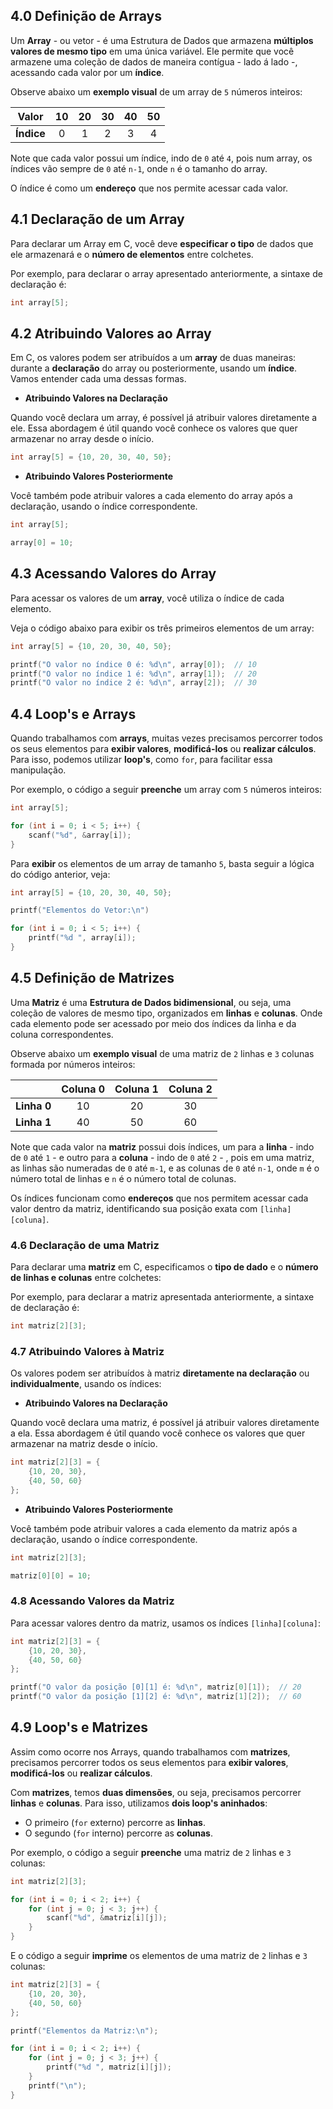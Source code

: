 ## 4.0 Definição de Arrays

Um **Array** - ou vetor - é uma Estrutura de Dados que armazena **múltiplos valores de mesmo tipo** em uma única variável. Ele permite que você armazene uma coleção de dados de maneira contígua - lado á lado -, acessando cada valor por um **índice**.

Observe abaixo um **exemplo visual** de um array de `5` números inteiros:


| **Valor**  | 10  | 20  | 30  | 40  | 50  |
| :--------: | :-: | :-: | :-: | :-: | :-: |
| **Índice** |  0  |  1  |  2  |  3  |  4  |

Note que cada valor possui um índice, indo de `0` até `4`, pois num array, os índices vão sempre de `0` até `n-1`, onde `n` é o tamanho do array. 

O índice é como um **endereço** que nos permite acessar cada valor.

## 4.1 Declaração de um Array

Para declarar um Array em C, você deve **especificar o tipo** de dados que ele armazenará e o **número de elementos** entre colchetes.

Por exemplo, para declarar o array apresentado anteriormente, a sintaxe de declaração é:
```C
int array[5];
```
## 4.2 Atribuindo Valores ao Array
Em C, os valores podem ser atribuídos a um **array** de duas maneiras: durante a **declaração** do array ou posteriormente, usando um **índice**. Vamos entender cada uma dessas formas.

* **Atribuindo Valores na Declaração**

Quando você declara um array, é possível já atribuir valores diretamente a ele. Essa abordagem é útil quando você conhece os valores que quer armazenar no array desde o início.
```c
int array[5] = {10, 20, 30, 40, 50};
```
* **Atribuindo Valores Posteriormente**

Você também pode atribuir valores a cada elemento do array após a declaração, usando o índice correspondente.
```c
int array[5];

array[0] = 10;
```
## 4.3 Acessando Valores do Array
Para acessar os valores de um **array**, você utiliza o índice de cada elemento.

Veja o código abaixo para exibir os três primeiros elementos de um array:
```c
int array[5] = {10, 20, 30, 40, 50};

printf("O valor no índice 0 é: %d\n", array[0]);  // 10
printf("O valor no índice 1 é: %d\n", array[1]);  // 20
printf("O valor no índice 2 é: %d\n", array[2]);  // 30

```
## 4.4 Loop's e Arrays

Quando trabalhamos com **arrays**, muitas vezes precisamos percorrer todos os seus elementos para **exibir valores**, **modificá-los** ou **realizar cálculos**. Para isso, podemos utilizar **loop's**, como `for`, para facilitar essa manipulação.

Por exemplo, o código a seguir **preenche** um array com `5` números inteiros:
```c
int array[5];

for (int i = 0; i < 5; i++) {
	scanf("%d", &array[i]);
}
```
Para **exibir** os elementos de um array de tamanho `5`, basta seguir a lógica do código anterior, veja:
```c
int array[5] = {10, 20, 30, 40, 50};

printf("Elementos do Vetor:\n")

for (int i = 0; i < 5; i++) {
	printf("%d ", array[i]);
}
```
## 4.5 Definição de Matrizes

Uma **Matriz** é uma **Estrutura de Dados bidimensional**, ou seja, uma coleção de valores de mesmo tipo, organizados em **linhas** e **colunas**. Onde cada elemento pode ser acessado por meio dos índices da linha e da coluna correspondentes.

Observe abaixo um **exemplo visual** de uma matriz de `2` linhas e `3` colunas formada por números inteiros:


|             | **Coluna 0** | **Coluna 1** | **Coluna 2** |
| :---------: | :----------: | :----------: | :----------: |
| **Linha 0** |      10      |      20      |      30      |
| **Linha 1** |      40      |      50      |      60      |

Note que cada valor na **matriz** possui dois índices, um para a **linha** - indo de `0` até `1` - e outro para a **coluna** - indo de `0` até `2` - , pois em uma matriz, as linhas são numeradas de `0` até `m-1`, e as colunas de `0` até `n-1`, onde `m` é o número total de linhas e `n` é o número total de colunas.

Os índices funcionam como **endereços** que nos permitem acessar cada valor dentro da matriz, identificando sua posição exata com `[linha][coluna]`.

### 4.6 Declaração de uma Matriz

Para declarar uma **matriz** em C, especificamos o **tipo de dado** e o **número de linhas e colunas** entre colchetes:

Por exemplo, para declarar a matriz apresentada anteriormente, a sintaxe de declaração é:
```c
int matriz[2][3];
```
### 4.7 Atribuindo Valores à Matriz

Os valores podem ser atribuídos à matriz **diretamente na declaração** ou **individualmente**, usando os índices:

* **Atribuindo Valores na Declaração**

Quando você declara uma matriz, é possível já atribuir valores diretamente a ela. Essa abordagem é útil quando você conhece os valores que quer armazenar na matriz desde o início.
```c
int matriz[2][3] = {
    {10, 20, 30}, 
    {40, 50, 60}
};
```
* **Atribuindo Valores Posteriormente**

Você também pode atribuir valores a cada elemento da matriz após a declaração, usando o índice correspondente.
```c
int matriz[2][3];

matriz[0][0] = 10;
```
### 4.8 Acessando Valores da Matriz
Para acessar valores dentro da matriz, usamos os índices `[linha][coluna]`:
```c
int matriz[2][3] = {
    {10, 20, 30}, 
    {40, 50, 60}
};

printf("O valor da posição [0][1] é: %d\n", matriz[0][1]);  // 20
printf("O valor da posição [1][2] é: %d\n", matriz[1][2]);  // 60
```
## 4.9 Loop's e Matrizes

Assim como ocorre nos Arrays, quando trabalhamos com **matrizes**, precisamos percorrer todos os seus elementos para **exibir valores**, **modificá-los** ou **realizar cálculos**. 

Com **matrizes**, temos **duas dimensões**, ou seja, precisamos percorrer **linhas** e **colunas**. Para isso, utilizamos **dois loop's aninhados**:

- O primeiro (`for` externo) percorre as **linhas**.
- O segundo (`for` interno) percorre as **colunas**.

Por exemplo, o código a seguir **preenche** uma matriz de `2` linhas e `3` colunas: 
```c
int matriz[2][3];

for (int i = 0; i < 2; i++) {
    for (int j = 0; j < 3; j++) {
        scanf("%d", &matriz[i][j]);
    }
}
```
E o código a seguir **imprime** os elementos de uma matriz de `2` linhas e `3` colunas: 
```c
int matriz[2][3] = {
    {10, 20, 30},
    {40, 50, 60}
};

printf("Elementos da Matriz:\n");

for (int i = 0; i < 2; i++) {
    for (int j = 0; j < 3; j++) {
        printf("%d ", matriz[i][j]);
    }
    printf("\n");
}
```
